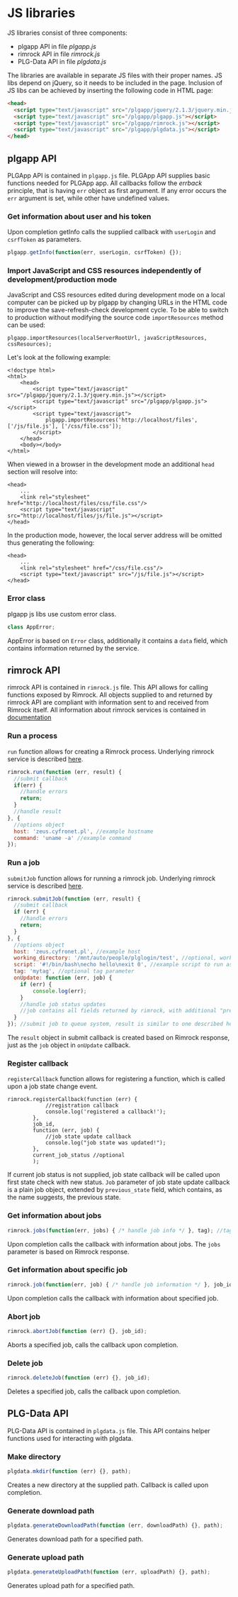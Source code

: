 # JS libraries

JS libraries consist of three components:

 * plgapp API in file *plgapp.js*
 * rimrock API in file *rimrock.js*
 * PLG-Data API in file *plgdata.js*

The libraries are available in separate JS files with their proper names. JS libs depend on jQuery,
so it needs to be included in the page. Inclusion of JS libs can be achieved by inserting
the following code in HTML page:

```html
<head>
  <script type="text/javascript" src="/plgapp/jquery/2.1.3/jquery.min.js"></script>
  <script type="text/javascript" src="/plgapp/plgapp.js"></script>
  <script type="text/javascript" src="/plgapp/rimrock.js"></script>
  <script type="text/javascript" src="/plgapp/plgdata.js"></script>
</head>
```

## plgapp API

PLGApp API is contained in `plgapp.js` file. PLGApp API supplies
basic functions needed for PLGApp app. All callbacks follow the
*errback* principle, that is having `err` object as first
argument. If any error occurs the `err` argument is set, while
other have undefined values.

### Get information about user and his token

Upon completion getInfo calls the supplied callback with `userLogin`
and `csrfToken` as parameters.

```javascript
plgapp.getInfo(function(err, userLogin, csrfToken) {});
```

### Import JavaScript and CSS resources independently of development/production mode

JavaScript and CSS resources edited during development mode on a local computer can be picked up by plgapp by changing URLs in the HTML code
to improve the save-refresh-check development cycle. To be able to switch to production without modifying the source code `importResources`
method can be used:

```
plgapp.importResources(localServerRootUrl, javaScriptResources, cssResources);
```

Let's look at the following example:

```
<!doctype html>
<html>
    <head>
        <script type="text/javascript" src="/plgapp/jquery/2.1.3/jquery.min.js"></script>
        <script type="text/javascript" src="/plgapp/plgapp.js"></script>
        <script type="text/javascript">
        	plgapp.importResources('http://localhost/files', ['/js/file.js'], ['/css/file.css']);
        </script>
    </head>
    <body></body>
</html>
```

When viewed in a browser in the development mode an additional `head` section will resolve into:

```
<head>
	...
	<link rel="stylesheet" href="http://localhost/files/css/file.css"/>
    <script type="text/javascript" src="http://localhost/files/js/file.js"></script>
</head>
```

In the production mode, however, the local server address will be omitted thus generating the following:

```
<head>
	...
	<link rel="stylesheet" href="/css/file.css"/>
    <script type="text/javascript" src="/js/file.js"></script>
</head>
```

### Error class

plgapp js libs use custom error class.

```javascript
class AppError;
```

AppError is based on `Error` class, additionally it contains a `data`
field, which contains information returned by the service.

## rimrock API

rimrock API is contained in `rimrock.js` file. This API allows for
calling functions exposed by Rimrock. All objects supplied to and returned
by rimrock API are compliant with information sent to and received
from Rimrock itself. All information about rimrock services is contained in
[documentation](https://submit.plgrid.pl/processes)

### Run a process

`run` function allows for creating a Rimrock process. Underlying rimrock
service is described [here](https://submit.plgrid.pl/processes).

```javascript
rimrock.run(function (err, result) {
  //submit callback
  if(err) {
    //handle errors
    return;
  }
  //handle result
}, {
  //options object
  host: 'zeus.cyfronet.pl', //example hostname
  command: 'uname -a' //example command
});
```



### Run a job

`submitJob` function allows for running a rimrock job. Underlying rimrock
service is described [here](https://submit.plgrid.pl/jobs).

```javascript
rimrock.submitJob(function (err, result) {
  //submit callback
  if (err) {
    //handle errors
    return;
  }
}, {
  //options object
  host: 'zeus.cyfronet.pl', //example host
  working_directory: '/mnt/auto/people/plglogin/test', //optional, work dir
  script: '#!/bin/bash\necho hello\nexit 0', //example script to run as a pbs job
  tag: 'mytag', //optional tag parameter
  onUpdate: function (err, job) {
    if (err) {
        console.log(err);
    }
    //handle job status updates
    //job contains all fields returned by rimrock, with additional "previous_status" field containing previous status
  }
}); //submit job to queue system, result is similar to one described here: https://submit.plgrid.pl/jobs, onUpdate function is called every time when job status is updated by batch system
```

The `result` object in submit callback is created based on Rimrock response, just as the `job` object in `onUpdate` callback.

### Register callback

`registerCallback` function allows for registering a function, which is called upon a job state change event.

```
rimrock.registerCallback(function (err) {
            //registration callback
            console.log('registered a callback!');
        },
        job_id,
        function (err, job) {
            //job state update callback
            console.log("job state was updated!");
        },
        current_job_status //optional
        );
```

If current job status is not supplied, job state callback will be called upon first state check with new status.
`Job` parameter of job state update callback is a plain job object, extended by `previous_state` field,
which contains, as the name suggests, the previous state.

### Get information about jobs

```javascript
rimrock.jobs(function(err, jobs) { /* handle job info */ }, tag); //tag is optional
```

Upon completion calls the callback with information about jobs. The `jobs` parameter is based on Rimrock response.

### Get information about specific job

```javascript
rimrock.job(function(err, job) { /* handle job information */ }, job_id);
```

Upon completion calls the callback with information about specified job.

### Abort job

```javascript
rimrock.abortJob(function (err) {}, job_id);
```

Aborts a specified job, calls the callback upon completion.

### Delete job

```javascript
rimrock.deleteJob(function (err) {}, job_id);
```

Deletes a specified job, calls the callback upon completion.

## PLG-Data API

PLG-Data API is contained in `plgdata.js` file. This API contains
helper functions used for interacting with plgdata.

### Make directory

```javascript
plgdata.mkdir(function (err) {}, path);
```

Creates a new directory at the supplied path. Callback is called upon completion.

### Generate download path

```javascript
plgdata.generateDownloadPath(function (err, downloadPath) {}, path);
```

Generates download path for a specified path.

### Generate upload path

```javascript
plgdata.generateUploadPath(function (err, uploadPath) {}, path);
```

Generates upload path for a specified path.
